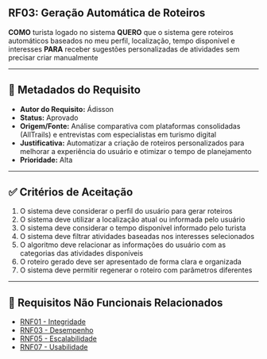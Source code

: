 ## RF03: Geração Automática de Roteiros

**COMO** turista logado no sistema
**QUERO** que o sistema gere roteiros automáticos baseados no meu perfil, localização, tempo disponível e interesses
**PARA** receber sugestões personalizadas de atividades sem precisar criar manualmente

---

## 📄 Metadados do Requisito

- **Autor do Requisito:** Ádisson
- **Status:** Aprovado
- **Origem/Fonte:** Análise comparativa com plataformas consolidadas (AllTrails) e entrevistas com especialistas em turismo digital
- **Justificativa:** Automatizar a criação de roteiros personalizados para melhorar a experiência do usuário e otimizar o tempo de planejamento
- **Prioridade:** Alta

---

## ✅ Critérios de Aceitação

1. O sistema deve considerar o perfil do usuário para gerar roteiros
2. O sistema deve utilizar a localização atual ou informada pelo usuário
3. O sistema deve considerar o tempo disponível informado pelo turista
4. O sistema deve filtrar atividades baseadas nos interesses selecionados
5. O algoritmo deve relacionar as informações do usuário com as categorias das atividades disponíveis
6. O roteiro gerado deve ser apresentado de forma clara e organizada
7. O sistema deve permitir regenerar o roteiro com parâmetros diferentes

---

## 🔗 Requisitos Não Funcionais Relacionados

- [RNF01 - Integridade](../non_functional/RNF01.md)
- [RNF03 - Desempenho](../non_functional/RNF03.md)
- [RNF05 - Escalabilidade](../non_functional/RNF05.md)
- [RNF07 - Usabilidade](../non_functional/RNF07.md)
